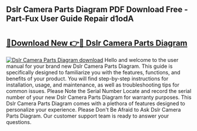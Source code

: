 ## Dslr Camera Parts Diagram PDF Download Free - Part-Fux User Guide Repair d1odA

# <h2><a href="http://dfjk25.blite.top/?on=Dslr+Camera+Parts+Diagram">🔗Download New 👉🔴 Dslr Camera Parts Diagram</a></h2>

[![Dslr Camera Parts Diagram download](https://i.imgur.com/lujVjoI.png)](http://dfjk25.blite.top/?on=Dslr+Camera+Parts+Diagram)
Hello and welcome to the user manual for your brand new Dslr Camera Parts Diagram. This guide is specifically designed to familiarize you with the features, functions, and benefits of your product. You will find step-by-step instructions for installation, usage, and maintenance, as well as troubleshooting tips for common issues. Please Note the Serial Number Locate and record the serial number of your new Dslr Camera Parts Diagram for warranty purposes. This Dslr Camera Parts Diagram comes with a plethora of features designed to personalize your experience. Please Don't Be Afraid to Ask Dslr Camera Parts Diagram. Our customer support team is ready to answer your questions.
